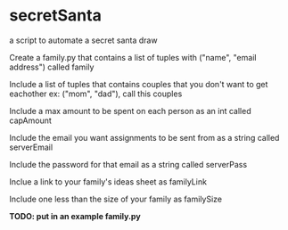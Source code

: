# secretSanta
a script to automate a secret santa draw

Create a family.py that contains a list of tuples with ("name", "email address") called family

Include a list of tuples that contains couples that you don't want to get eachother ex: ("mom", "dad"), call this couples

Include a max amount to be spent on each person as an int called capAmount

Include the email you want assignments to be sent from as a string called serverEmail

Include the password for that email as a string called serverPass

Inclue a link to your family's ideas sheet as familyLink

Include one less than the size of your family as familySize

**TODO: put in an example family.py** 
